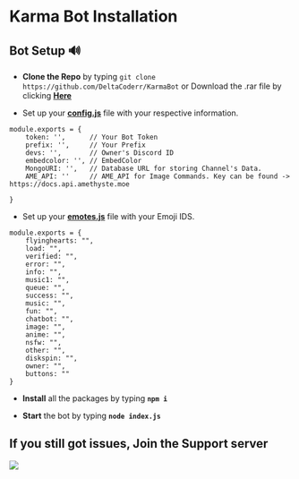 # Karma Bot Installation 

## Bot Setup  🔊
* **Clone the Repo** by typing ``git clone https://github.com/DeltaCoderr/KarmaBot`` or Download the .rar file by clicking **[Here](https://github.com/DeltaCoderr/KarmaBot/archive/main.zip)**

* Set up your **[config.js](https://github.com/DeltaCoderr/KarmaBot/blob/main/configs/config.js)** file with your respective information.
```
module.exports = {
    token: '',      // Your Bot Token
    prefix: '',     // Your Prefix
    devs: '',       // Owner's Discord ID
    embedcolor: '', // EmbedColor
    MongoURI: '',   // Database URL for storing Channel's Data.
    AME_API: ''     // AME_API for Image Commands. Key can be found -> https://docs.api.amethyste.moe

}
```
* Set up your **[emotes.js](https://github.com/DeltaCoderr/KarmaBot/blob/main/configs/emotes.js)** file with your Emoji IDS.
```
module.exports = {
    flyinghearts: "",
    load: "",
    verified: "",
    error: "",
    info: "",
    music1: "",
    queue: "",
    success: "",
    music: "",
    fun: "",
    chatbot: "",
    image: "",
    anime: "",
    nsfw: "",
    other: "",
    diskspin: "",
    owner: "",
    buttons: ""
}
```
* **Install** all the packages by typing **``npm i ``**

* **Start** the bot by typing **``node index.js``**

## If you still got issues, Join the Support server 
<a href="https://discord.gg/NtyaM9d"><img src="https://media.discordapp.net/attachments/761647934067834921/894556178548400148/unknown.png"/></a>
